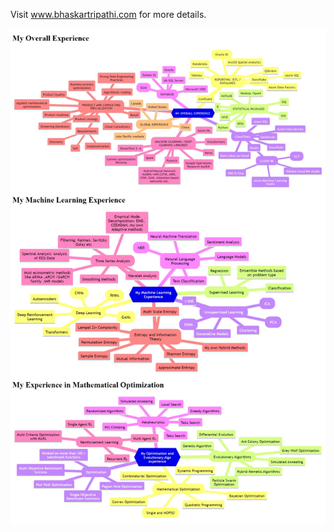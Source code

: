 Visit www.bhaskartripathi.com for more details.

![Skillsets](https://github.com/bhaskatripathi/bhaskartripathi/blob/main/Skillsets.jpeg)
